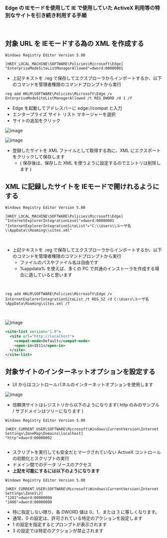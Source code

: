 ### Edge の IEモードを使用して IE で使用していた ActiveX 利用等の特別なサイトを引き続き利用する手順

<br>

## 対象 URL を IEモードする為の XML を作成する
```
Windows Registry Editor Version 5.00

[HKEY_LOCAL_MACHINE\SOFTWARE\Policies\Microsoft\Edge]
"EnterpriseModeSiteListManagerAllowed"=dword:00000001

```

- 上記テキストを .reg で保存してエクスプローラからインポートするか、以下のコマンドを管理者権限のコマンドプロンプトから実行

```
reg add HKLM\SOFTWARE\Policies\Microsoft\Edge /v EnterpriseModeSiteListManagerAllowed /t REG_DWORD /d 1 /f
```

- Edge を起動してアドレスバーに edge://compat と入力
- エンタープライズ サイト リスト マネージャーを選択
- サイトの追加をクリック

![image](https://user-images.githubusercontent.com/1501327/151492507-56006468-02af-4f8b-9738-c2a4498bb7a6.png)

![image](https://user-images.githubusercontent.com/1501327/151492626-61115803-f1d0-48d3-ad8f-5108e5443ee4.png)

- 登録したサイトを XML ファイルとして取得する為に、XML にエクスポートをクリックして保存します
  - ( 保存後は、保存した XML を使うように設定するのでエントリは削除します )

## XML に記録したサイトを IEモードで開けれるようにする
```
Windows Registry Editor Version 5.00

[HKEY_LOCAL_MACHINE\SOFTWARE\Policies\Microsoft\Edge]
"InternetExplorerIntegrationLevel"=dword:00000001
"InternetExplorerIntegrationSiteList"="C:\\Users\\ユーザ名\\AppData\\Roaming\\sites.xml"

```

<br>

- 上記テキストを .reg で保存してエクスプローラからインポートするか、以下のコマンドを管理者権限のコマンドプロンプトから実行
  - ファイルのパスやファイル名は自由です
  - %appdata% を使えば、多くの PC で共通のインストーラを作成する場合に適していると思います

<br>

```
reg add HKLM\SOFTWARE\Policies\Microsoft\Edge /v InternetExplorerIntegrationSiteList /t REG_SZ /d C:\Users\ユーザ名\AppData\Roaming\sites.xml /f
```

<br>

![image](https://user-images.githubusercontent.com/1501327/151495246-3e7c82bf-b7be-43b2-87c9-db4df1ec1104.png)

```xml
<site-list version="1.0">
  <site url="http://localhost">
    <compat-mode>Default</compat-mode>
    <open-in>IE11</open-in>
  </site>
</site-list>
```

## 対象サイトのインターネットオプションを設定する

- UI からはコントロールパネルのインターネットオプションを使用します

![image](https://user-images.githubusercontent.com/1501327/151499552-5764f687-adbc-473f-9c2f-ff8075090544.png)


- 信頼済サイトはレジストリから以下のようになります( http のみのサンプル / サブドメインはツリーになります )
```
Windows Registry Editor Version 5.00

[HKEY_CURRENT_USER\SOFTWARE\Microsoft\Windows\CurrentVersion\Internet Settings\ZoneMap\Domains\localhost]
"http"=dword:00000002


```

- スクリプトを実行しても安全だとマークされていない ActiveX コントロールの初期化とスクリプトの実行
- ドメイン間でのデータ ソースのアクセス
- **上記を可能にするには以下のようになります**

```
Windows Registry Editor Version 5.00

[HKEY_CURRENT_USER\SOFTWARE\Microsoft\Windows\CurrentVersion\Internet Settings\Zones\2]
"1201"=dword:00000000
"1406"=dword:00000000

```

- 特に指定しない限り、各 DWORD 値は 0、1、または 3 に等しくなります。 
- 通常、0 の設定は、許可されている特定のアクションを設定します
- 1 の設定を指定するとプロンプトが表示されます
- 3 の設定では特定のアクションが禁止されます
